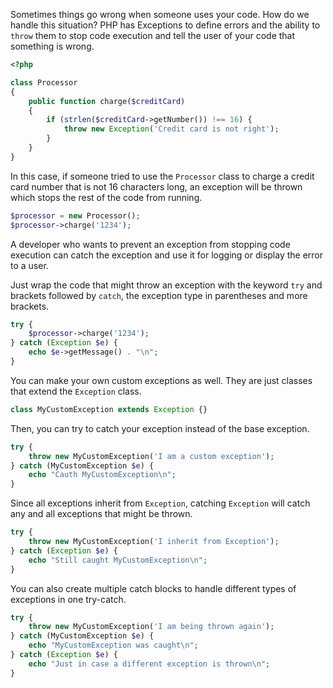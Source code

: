 Sometimes things go wrong when someone uses your code. How do we handle this situation?
PHP has Exceptions to define errors and the ability to `throw` them to stop code
execution and tell the user of your code that something is wrong.
```php
<?php

class Processor
{
    public function charge($creditCard)
    {
        if (strlen($creditCard->getNumber()) !== 16) {
            throw new Exception('Credit card is not right');
        }
    }
}
```

In this case, if someone tried to use the `Processor` class
to charge a credit card number that is not 16 characters long, an
exception will be thrown which stops the rest of the code from running.
```php
$processor = new Processor();
$processor->charge('1234');
```

A developer who wants to prevent an exception from stopping code execution
can catch the exception and use it for logging or display the error to a user.

Just wrap the code that might throw an exception with the keyword `try` and brackets
followed by `catch`, the exception type in parentheses and more brackets.
```php
try {
    $processor->charge('1234');
} catch (Exception $e) {
    echo $e->getMessage() . "\n";
}
```

You can make your own custom exceptions as well. They are just classes
that extend the `Exception` class.
```php
class MyCustomException extends Exception {}
```

Then, you can try to catch your exception instead of the base exception.
```php
try {
    throw new MyCustomException('I am a custom exception');
} catch (MyCustomException $e) {
    echo "Cauth MyCustomException\n";
}
```

Since all exceptions inherit from `Exception`, catching
`Exception` will catch any and all exceptions that might be thrown.
```php
try {
    throw new MyCustomException('I inherit from Exception');
} catch (Exception $e) {
    echo "Still caught MyCustomException\n";
}
```

You can also create multiple catch blocks to handle different types of exceptions in
one try-catch.
```php
try {
    throw new MyCustomException('I am being thrown again');
} catch (MyCustomException $e) {
    echo "MyCustomException was caught\n";
} catch (Exception $e) {
    echo "Just in case a different exception is thrown\n";
}
```
